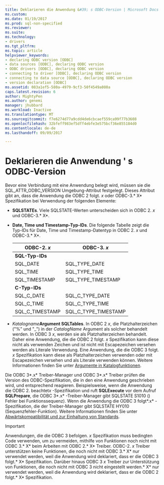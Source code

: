 ```yaml
---
title: Deklarieren die Anwendung &#39; s ODBC-Version | Microsoft Docs
ms.custom: 
ms.date: 01/19/2017
ms.prod: sql-non-specified
ms.reviewer: 
ms.suite: 
ms.technology:
- drivers
ms.tgt_pltfrm: 
ms.topic: article
helpviewer_keywords:
- declaring ODBC version [ODBC]
- data sources [ODBC], declaring ODBC version
- ODBC drivers [ODBC], declaring ODBC version
- connecting to driver [ODBC], declaring ODBC version
- connecting to data source [ODBC], declaring ODBC version
- version declaration [ODBC]
ms.assetid: 083a1ef5-580a-4979-9cf3-50f4549a080a
caps.latest.revision: 6
author: MightyPen
ms.author: genemi
manager: jhubbard
ms.workload: Inactive
ms.translationtype: MT
ms.sourcegitcommit: f7e6274d77a9cdd4de6cbcaef559ca99f77b3608
ms.openlocfilehash: 32bfeff983ef5dff4ebfe3e575bcf36e855184d0
ms.contentlocale: de-de
ms.lasthandoff: 09/09/2017

---
```

# <a name="declaring-the-application39s-odbc-version"></a>Deklarieren die Anwendung &#39; s ODBC-Version
Bevor eine Verbindung mit eine Anwendung belegt wird, müssen sie die SQL_ATTR_ODBC_VERSION Umgebung-Attribut festgelegt. Dieses Attribut gibt an, dass die Anwendung die ODBC 2 folgt. *x* oder ODBC-3.* X* Spezifikation bei Verwendung der folgenden Elemente:  
  
-   **SQLSTATEs**. Viele SQLSTATE-Werten unterscheiden sich in ODBC 2. *x* und ODBC-3.* X*.  
  
-   **Date, Time und Timestamp-Typ-IDs**. Die folgende Tabelle zeigt die Typ-IDs für Date, Time und Timestamp-Datentyp in ODBC 2. *x* und ODBC-3.* X*.  
  
    |ODBC-2. *x*|ODBC-3. *x*|  
    |----------------|----------------|  
    |**SQL-Typ-IDs**||  
    |SQL_DATE|SQL_TYPE_DATE|  
    |SQL_TIME|SQL_TYPE_TIME|  
    |SQL_TIMESTAMP|SQL_TYPE_TIMESTAMP|  
    |**C-Typ-IDs**||  
    |SQL_C_DATE|SQL_C_TYPE_DATE|  
    |SQL_C_TIME|SQL_C_TYPE_TIME|  
    |SQL_C_TIMESTAMP|SQL_C_TYPE_TIMESTAMP|  
  
-   *Katalogname***Argument SQLTables**.   In ODBC 2 *x*, die Platzhalterzeichen ("%" und "_") in der *CatalogName* Argument als solcher behandelt werden. In ODBC 3 *x*, werden sie als Platzhalterzeichen behandelt. Daher eine Anwendung, die die ODBC 2 folgt. *x* Spezifikation kann diese nicht als verwenden Zeichen und ist nicht mit Escapezeichen versehen werden als Literale Verwendung. Eine Anwendung, die die ODBC 3 folgt. *x* Spezifikation kann diese als Platzhalterzeichen verwenden oder mit Escapezeichen versehen und als Literale verwenden können. Weitere Informationen finden Sie unter [Argumente in Katalogfunktionen](../../../odbc/reference/develop-app/arguments-in-catalog-functions.md).  
  
 Die ODBC 3*.x* Treiber-Manager und ODBC 3*.x* Treiber prüfen die Version des ODBC-Spezifikation, die in den eine Anwendung geschrieben wird, und entsprechend reagieren. Beispielsweise, wenn die Anwendung die ODBC 2. beachtet*x* -Spezifikation und ruft **SQLExecute** vor dem Aufruf **SQLPrepare**, die ODBC 3*.x* -Treiber-Manager gibt SQLSTATE S1010 () Fehler bei Funktionssequenz). Wenn die Anwendung die ODBC 3 folgt*.x* -Spezifikation, die der Treiber-Manager gibt SQLSTATE HY010 (Sequenzfehler-Funktion). Weitere Informationen finden Sie unter [Abwärtskompatibilität und zur Einhaltung von Standards](../../../odbc/reference/develop-app/backward-compatibility-and-standards-compliance.md).  
  
> [!IMPORTANT]  
>  Anwendungen, die die ODBC 3 befolgen. *x* Spezifikation muss bedingten Code verwenden, um zu vermeiden, mithilfe von Funktionen noch nicht mit ODBC 3.* X* beim Arbeiten mit ODBC 2.* X* Treiber. ODBC-2. *x* Treiber unterstützen keine Funktionen, die noch nicht mit ODBC 3.* X* nur verwendet werden, weil die Anwendung wird deklariert, dass er die ODBC 3 folgt.* X* Spezifikation. Darüber hinaus ODBC 3 *x* Treiber zur Unterstützung von Funktionen, die noch nicht mit ODBC 3 nicht eingestellt werden.* X* nur verwendet werden, weil die Anwendung wird deklariert, dass er die ODBC 2 folgt.* X* Spezifikation.

